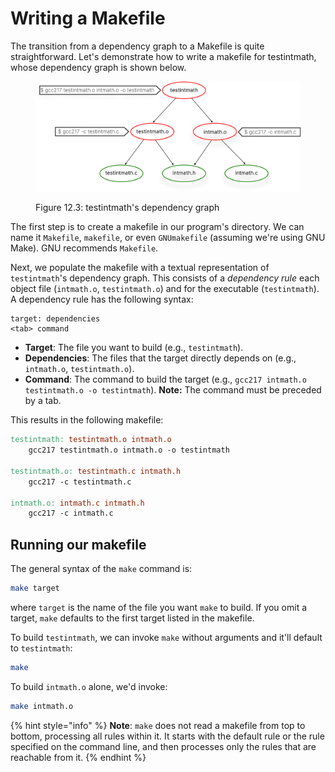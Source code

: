 # Writing a Makefile

The transition from a dependency graph to a Makefile is quite straightforward. Let's demonstrate how to write a makefile for testintmath, whose dependency graph is shown below.

<figure><img src="../../.gitbook/assets/Group 125 (1).png" alt=""><figcaption><p>Figure 12.3: testintmath's dependency graph</p></figcaption></figure>

The first step is to create a makefile in our program's directory. We can name it `Makefile`, `makefile`, or even `GNUmakefile` (assuming we're using GNU Make). GNU recommends `Makefile`.

Next, we populate the makefile with a textual representation of `testintmath`'s dependency graph. This consists of a _dependency rule_ each object file (`intmath.o`, `testintmath.o`) and for the executable (`testintmath`). A dependency rule has the following syntax:

```
target: dependencies
<tab> command
```

* **Target**: The file you want to build (e.g., `testintmath`).
* **Dependencies**: The files that the target directly depends on (e.g., `intmath.o`, `testintmath.o`).
* **Command**: The command to build the target (e.g., `gcc217 intmath.o testintmath.o -o testintmath`). **Note:** The command must be preceded by a tab.

This results in the following makefile:

```makefile
testintmath: testintmath.o intmath.o
    gcc217 testintmath.o intmath.o -o testintmath

testintmath.o: testintmath.c intmath.h
    gcc217 -c testintmath.c

intmath.o: intmath.c intmath.h
    gcc217 -c intmath.c
```

## Running our makefile

The general syntax of the `make` command is:

```bash
make target
```

where `target` is the name of the file you want `make` to build. If you omit a target, `make` defaults to the first target listed in the makefile.&#x20;

To build `testintmath`, we can invoke `make` without arguments and it'll default to `testintmath`:

```bash
make
```

To build `intmath.o` alone, we'd invoke:

```bash
make intmath.o
```

{% hint style="info" %}
**Note**: `make` does not read a makefile from top to bottom, processing all rules within it. It starts with the default rule or the rule specified on the command line, and then processes only the rules that are reachable from it.&#x20;
{% endhint %}
